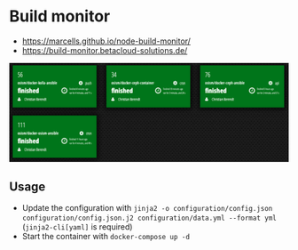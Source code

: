 # Build monitor

* https://marcells.github.io/node-build-monitor/
* https://build-monitor.betacloud-solutions.de/

![Screenshot](https://raw.githubusercontent.com/betacloudsolutions/build-monitor/master/images/screenshot.png)

## Usage

* Update the configuration with `jinja2 -o configuration/config.json configuration/config.json.j2 configuration/data.yml --format yml` (`jinja2-cli[yaml]` is required)
* Start the container with `docker-compose up -d`
